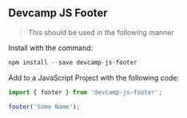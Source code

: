 ## Devcamp JS Footer

> This should be used in the following manner

Install with the command:

```javascript
npm install --save devcamp-js-footer
```

Add to a JavaScript Project with the following code:

```javascript
import { footer } from 'devcamp-js-footer';

footer('Some Name');
```